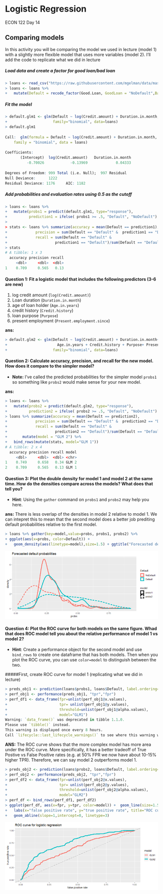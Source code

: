 Logistic Regression
================
ECON 122
Day 14

## Comparing models

In this activity you will be comparing the model we used in lecture
(model 1) with a slightly more flexible model that uses more variables
(model 2). I’ll add the code to replicate what we did in lecture

##### Load data and create a factor for good loan/bad loan

``` r
> loans <- read_csv("https://raw.githubusercontent.com/mgelman/data/master/CreditData.csv")
> loans <- loans %>% 
+   mutate(Default = recode_factor(Good.Loan, GoodLoan = "NoDefault",BadLoan = "Default" ))
```

##### Fit the model

``` r
> default.glm1 <- glm(Default ~ log(Credit.amount) + Duration.in.month, 
+                     family="binomial", data=loans)
> default.glm1

Call:  glm(formula = Default ~ log(Credit.amount) + Duration.in.month, 
    family = "binomial", data = loans)

Coefficients:
       (Intercept)  log(Credit.amount)   Duration.in.month  
          -0.70026            -0.13969             0.04333  

Degrees of Freedom: 999 Total (i.e. Null);  997 Residual
Null Deviance:      1222 
Residual Deviance: 1176     AIC: 1182
```

##### Add probabilities and evaluation rates using 0.5 as the cutoff

``` r
> loans <- loans %>%
+   mutate(probs1 = predict(default.glm1, type="response"), 
+          prediction1 = ifelse( probs1 >= .5, "Default", "NoDefault") ) 
> 
> stats <- loans %>% summarize(accuracy = mean(Default == prediction1), 
+             precision = sum(Default == "Default" &  prediction1 == "Default")/sum(prediction1 == "Default"),
+             recall = sum(Default == "Default" & 
+                      prediction1 == "Default")/sum(Default == "Default"))
> stats
# A tibble: 1 x 3
  accuracy precision recall
     <dbl>     <dbl>  <dbl>
1    0.709     0.565   0.13
```

#### Question 1: Fit a logistic model that includes the following predictors (3-6 are new)

1.  log credit amount (`log(Credit.amount)`)
2.  Loan duration (`Duration.in.month`)
3.  age of loan holder (`Age.in.years`)
4.  credit history (`Credit.history`)
5.  loan purpose (`Purpose`)
6.  present employment (`Present.employment.since`)

**ans:**

``` r
> default.glm2 <- glm(Default ~ log(Credit.amount) + Duration.in.month+  
+                       Age.in.years + Credit.history + Purpose+ Present.employment.since,
+                     family="binomial", data=loans)
```

#### Question 2: Calculate accuracy, precision, and recall for the new model. How does it compare to the simpler model?

-   **Note:** I’ve called the predicted probabilities for the simpler
    model `probs1` so something like `probs2` would make sense for your
    new model.

**ans:**

``` r
> loans <- loans %>%
+   mutate(probs2 = predict(default.glm2, type="response"),
+          prediction2 = ifelse( probs2 >= .5, "Default", "NoDefault") ) 
> loans %>% summarize(accuracy = mean(Default == prediction2),
+             precision = sum(Default == "Default" &  prediction2 == "Default")/sum(prediction2 == "Default"),
+             recall = sum(Default == "Default" &
+                      prediction2 == "Default")/sum(Default == "Default")) %>%
+       mutate(model = "GLM 2") %>%
+   bind_rows(mutate(stats, model="GLM 1"))
# A tibble: 2 x 4
  accuracy precision recall model
     <dbl>     <dbl>  <dbl> <chr>
1    0.749     0.658   0.34 GLM 2
2    0.709     0.565   0.13 GLM 1
```

#### Question 3: Plot the double density for model 1 and model 2 at the same time. How do the densities compare across the models? What does that tell you?

-   **Hint**: Using the `gather` command on `probs1` and `probs2` may
    help you here.

**ans:** There is less overlap of the densities in model 2 relative to
model 1. We can intepret this to mean that the second model does a
better job prediting default probabilities relative to the first model.

``` r
> loans %>% gather(key=model,value=probs, probs1, probs2) %>%
+ ggplot(aes(x=probs, color=Default)) + 
+   geom_density(aes(linetype=model),size=1.5) + ggtitle("Forecasted default probabilities")
```

![](day14_LogisticRegressionActivity_Solution_files/figure-gfm/unnamed-chunk-6-1.png)<!-- -->

#### Question 4: Plot the ROC curve for both models on the same figure. Whad that does ROC model tell you about the relative performance of model 1 vs model 2?

-   **Hint**: Create a performance object for the second model and use
    `bind_rows` to create one dataframe that has both models. Then when
    you plot the ROC curve, you can use `color=model` to distinguish
    between the two.

#####First, create ROC curve for model 1 (replicating what we did in
lecture)

``` r
> preds_obj1 <- prediction(loans$probs1, loans$Default, label.ordering=c("NoDefault","Default"))
> perf_obj1 <- performance(preds_obj1, "tpr","fpr")
> perf_df1 <- data_frame(fpr=unlist(perf_obj1@x.values),
+                        tpr= unlist(perf_obj1@y.values),
+                        threshold=unlist(perf_obj1@alpha.values), 
+                        model="GLM1")
Warning: `data_frame()` was deprecated in tibble 1.1.0.
Please use `tibble()` instead.
This warning is displayed once every 8 hours.
Call `lifecycle::last_lifecycle_warnings()` to see where this warning was generated.
```

**ANS:** The ROC curve shows that the more complex model has more area
under the ROC curve. More specifically, it has a better tradeoff of True
Postive vs False Positive rates (e.g. at 50% FPR we now have about
10-15% higher TPR). Therefore, we can say model 2 outperforms model 1.

``` r
> preds_obj2 <- prediction(loans$probs2, loans$Default, label.ordering=c("NoDefault","Default"))
> perf_obj2 <- performance(preds_obj2, "tpr","fpr")
> perf_df2 <- data_frame(fpr=unlist(perf_obj2@x.values),
+                        tpr= unlist(perf_obj2@y.values),
+                        threshold=unlist(perf_obj2@alpha.values), 
+                        model="GLM2")
> perf_df <- bind_rows(perf_df1, perf_df2)
> ggplot(perf_df, aes(x=fpr, y=tpr, color=model)) +  geom_line(size=1.5) + 
+   labs(x="false positive rate", y="true positive rate", title="ROC curve for logistic regression") + 
+   geom_abline(slope=1,intercept=0, linetype=3) 
```

![](day14_LogisticRegressionActivity_Solution_files/figure-gfm/unnamed-chunk-8-1.png)<!-- -->
